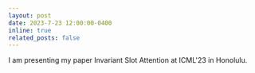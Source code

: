 ```yaml
---
layout: post
date: 2023-7-23 12:00:00-0400
inline: true
related_posts: false
---
```


I am presenting my paper Invariant Slot Attention at ICML'23 in Honolulu.